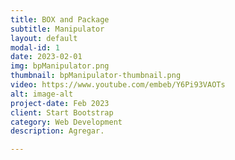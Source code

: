 ```yaml
---
title: BOX and Package
subtitle: Manipulator
layout: default
modal-id: 1
date: 2023-02-01
img: bpManipulator.png
thumbnail: bpManipulator-thumbnail.png
video: https://www.youtube.com/embeb/Y6Pi93VAOTs
alt: image-alt
project-date: Feb 2023
client: Start Bootstrap
category: Web Development
description: Agregar.

---
```

